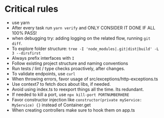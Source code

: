 # Critical rules

- use yarn
- After every task run `yarn verify` and ONLY CONSIDER IT DONE IF ALL 100% PASS!
- when debugging try: adding logging on the related flow, running `git diff`.
- To explore folder structure: `tree -I 'node_modules|.git|dist|build' -L 3 --dirsfirst`
- Always prefix interfaces with `I`
- Follow existing project structure and naming conventions
- Run tests / lint / type checks proactively, after changes.
- To validate endpoints, use `curl`
- When throwing errors, favor usage of src/exceptions/http-exceptions.ts
- Use context7 to fetch docs about libs, if needed.
- Avoid using index.ts to reexport things all the time. Its redundant.
- If needed to kill a port, use `npx kill-port PORTNUMBERHERE`
- Favor constructor injection like `constructor(private myService: MyService) {}` instead of Container.get
- When creating controllers make sure to hook them on app.ts
